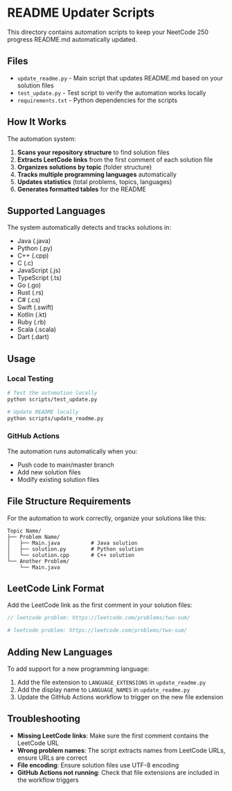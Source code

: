 # README Updater Scripts

This directory contains automation scripts to keep your NeetCode 250 progress README.md automatically updated.

## Files

- `update_readme.py` - Main script that updates README.md based on your solution files
- `test_update.py` - Test script to verify the automation works locally
- `requirements.txt` - Python dependencies for the scripts

## How It Works

The automation system:

1. **Scans your repository structure** to find solution files
2. **Extracts LeetCode links** from the first comment of each solution file
3. **Organizes solutions by topic** (folder structure)
4. **Tracks multiple programming languages** automatically
5. **Updates statistics** (total problems, topics, languages)
6. **Generates formatted tables** for the README

## Supported Languages

The system automatically detects and tracks solutions in:
- Java (.java)
- Python (.py)
- C++ (.cpp)
- C (.c)
- JavaScript (.js)
- TypeScript (.ts)
- Go (.go)
- Rust (.rs)
- C# (.cs)
- Swift (.swift)
- Kotlin (.kt)
- Ruby (.rb)
- Scala (.scala)
- Dart (.dart)

## Usage

### Local Testing
```bash
# Test the automation locally
python scripts/test_update.py

# Update README locally
python scripts/update_readme.py
```

### GitHub Actions
The automation runs automatically when you:
- Push code to main/master branch
- Add new solution files
- Modify existing solution files

## File Structure Requirements

For the automation to work correctly, organize your solutions like this:

```
Topic Name/
├── Problem Name/
│   ├── Main.java          # Java solution
│   ├── solution.py        # Python solution
│   └── solution.cpp       # C++ solution
└── Another Problem/
    └── Main.java
```

## LeetCode Link Format

Add the LeetCode link as the first comment in your solution files:

```java
// leetcode problem: https://leetcode.com/problems/two-sum/
```

```python
# leetcode problem: https://leetcode.com/problems/two-sum/
```

## Adding New Languages

To add support for a new programming language:

1. Add the file extension to `LANGUAGE_EXTENSIONS` in `update_readme.py`
2. Add the display name to `LANGUAGE_NAMES` in `update_readme.py`
3. Update the GitHub Actions workflow to trigger on the new file extension

## Troubleshooting

- **Missing LeetCode links**: Make sure the first comment contains the LeetCode URL
- **Wrong problem names**: The script extracts names from LeetCode URLs, ensure URLs are correct
- **File encoding**: Ensure solution files use UTF-8 encoding
- **GitHub Actions not running**: Check that file extensions are included in the workflow triggers 